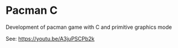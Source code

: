 # Pacman C
Development of pacman game with C and primitive graphics mode

See: https://youtu.be/A3juPSCPb2k
